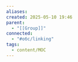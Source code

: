 ```yaml
---
aliases: 
created: 2025-05-10 19:46
parent:
  - "[[Group]]"
connected:
  - "#обс/linking"
tags:
  - content/MOC
---
```

